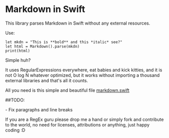 # Markdown in Swift

This library parses Markdown in Swift without any external resources.

Use:

    let mkdn = "This is **bold** and this *italic* see?"
    let html = Markdown().parse(mkdn)
    print(html)

Simple huh?

It uses RegularExpressions everywhere, eat babies and kick kitties, and it is not O log N whatever optimized, but it works without importing a thousand external libraries and that's all it counts.

All you need is this simple and beautiful file [markdown.swift](https://github.com/kuyawa/markdown/blob/master/Markdown/Markdown.swift)

##TODO:

\- Fix paragraphs and line breaks

If you are a RegEx guru please drop me a hand or simply fork and contribute to the world, no need for licenses, attributions or anything, just happy coding :D
